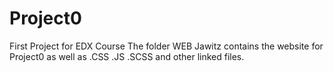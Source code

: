 # Project0
First Project for EDX Course
The folder WEB Jawitz contains the website for Project0 as well as .CSS .JS .SCSS and other linked files.
